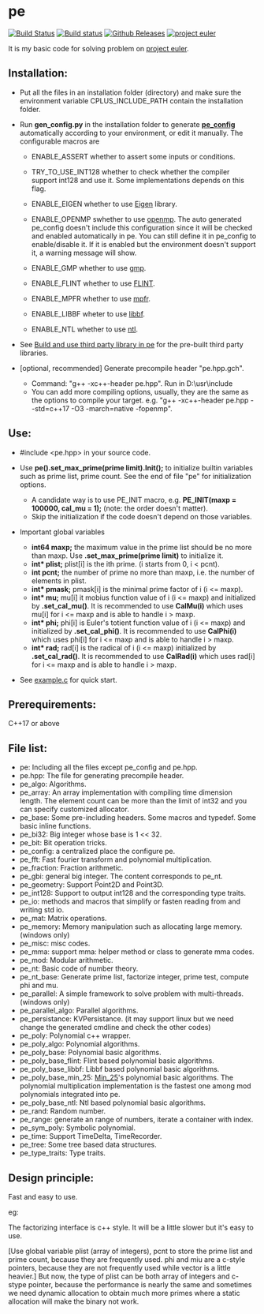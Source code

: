 # pe

[![Build Status](https://travis-ci.org/baihacker/pe.svg?branch=master)](https://travis-ci.org/baihacker/pe)
[![Build status](https://ci.appveyor.com/api/projects/status/scaji00tde2gb7uy?svg=true)](https://ci.appveyor.com/project/baihacker/pe)
[![Github Releases](https://img.shields.io/github/release/baihacker/pe.svg)](https://github.com/baihacker/pe/releases)
<a href="https://projecteuler.net/recent" target="_blank">![project euler](https://projecteuler.net/profile/baihacker.png)</a>

It is my basic code for solving problem on <a href="https://projecteuler.net/recent" target="_blank">project euler</a>.

## Installation:
* Put all the files in an installation folder (directory) and make sure the environment variable CPLUS_INCLUDE_PATH contain the installation folder.
* Run **gen_config.py** in the installation folder to generate **[pe_config](https://github.com/baihacker/pe/blob/master/pe_config)** automatically according to your environment, or edit it manually. The configurable macros are
  * ENABLE_ASSERT whether to assert some inputs or conditions.

  * TRY_TO_USE_INT128 whether to check whether the compiler support int128 and use it. Some implementations depends on this flag.

  * ENABLE_EIGEN whether to use [Eigen](http://eigen.tuxfamily.org/index.php?title=Main_Page) library.

  * ENABLE_OPENMP swhether to use [openmp](http://www.openmp.org). The auto generated pe_config doesn't include this configuration since it will be checked and enabled automatically in pe. You can still define it in pe_config to enable/disable it. If it is enabled but the environment doesn't support it, a warning message will show.

  * ENABLE_GMP whether to use [gmp](https://gmplib.org).

  * ENABLE_FLINT whether to use [FLINT](http://www.flintlib.org).

  * ENABLE_MPFR whether to use [mpfr](https://www.mpfr.org).

  * ENABLE_LIBBF wheter to use [libbf](https://bellard.org/libbf).

  * ENABLE_NTL whether to use [ntl](https://www.shoup.net/ntl/download.html).

* See [Build and use third party library in pe](https://github.com/baihacker/pe/blob/master/libraries_on_win64.md#build-and-use-third-party-library-in-pe) for the pre-built third party libraries.

* [optional, recommended] Generate precompile header "pe.hpp.gch".
  * Command: "g++ -xc++-header pe.hpp". Run in D:\usr\include
  * You can add more compiling options, usually, they are the same as the options to compile your target. e.g. "g++ -xc++-header pe.hpp --std=c++17 -O3 -march=native -fopenmp".

## Use:
* #include <pe.hpp> in your source code.

* Use **pe().set_max_prime(prime limit).Init();** to initialize builtin variables such as prime list, prime count. See the end of file "pe" for initialization options.
  * A candidate way is to use PE_INIT macro, e.g. **PE_INIT(maxp = 100000, cal_mu = 1);** (note: the order doesn't matter).
  * Skip the initialization if the code doesn't depend on those variables.
* Important global variables
  * **int64 maxp;** the maximum value in the prime list should be no more than maxp. Use **.set_max_prime(prime limit)** to initialize it.
  * **int\* plist;** plist[i] is the ith prime. (i starts from 0, i < pcnt).
  * **int pcnt;** the number of prime no more than maxp, i.e. the number of elements in plist.
  * **int\* pmask;** pmask[i] is the minimal prime factor of i (i <= maxp).
  * **int\* mu;** mu[i] it mobius function value of i (i <= maxp) and initialized by **.set_cal_mu()**. It is recommended to use **CalMu(i)** which uses mu[i] for i <= maxp and is able to handle i > maxp.
  * **int\* phi;** phi[i] is Euler's totient function value of i (i <= maxp) and initialized by **.set_cal_phi()**. It is recommended to use **CalPhi(i)** which uses phi[i] for i <= maxp and is able to handle i > maxp.
  * **int\* rad;** rad[i] is the radical of i (i <= maxp) initialized by **.set_cal_rad()**. It is recommended to use **CalRad(i)** which uses rad[i] for i <= maxp and is able to handle i > maxp.

* See [example.c](https://github.com/baihacker/pe/blob/master/example/example.c) for quick start.

## Prerequirements:
C++17 or above

## File list:
* pe: Including all the files except pe_config and pe.hpp.
* pe.hpp: The file for generating precompile header.
* pe_algo: Algorithms.
* pe_array: An array implementation with compiling time dimension length. The element count can be more than the limit of int32 and you can specify customized allocator.
* pe_base: Some pre-including headers. Some macros and typedef. Some basic inline functions.
* pe_bi32: Big integer whose base is 1 << 32.
* pe_bit: Bit operation tricks.
* pe_config: a centralized place the configure pe.
* pe_fft: Fast fourier transform and polynomial multiplication.
* pe_fraction: Fraction arithmetic.
* pe_gbi: general big integer. The content corresponds to pe_nt.
* pe_geometry: Support Point2D and Point3D.
* pe_int128: Support to output int128 and the corresponding type traits.
* pe_io: methods and macros that simplify or fasten reading from and writing std io.
* pe_mat: Matrix operations.
* pe_memory: Memory manipulation such as allocating large memory. (windows only)
* pe_misc: misc codes.
* pe_mma: support mma: helper method or class to generate mma codes.
* pe_mod: Modular arithmetic.
* pe_nt: Basic code of number theory.
* pe_nt_base: Generate prime list, factorize integer, prime test, compute phi and mu.
* pe_parallel: A simple framework to solve problem with multi-threads. (windows only)
* pe_parallel_algo: Parallel algorithms.
* pe_persistance: KVPersistance. (it may support linux but we need change the generated cmdline and check the other codes)
* pe_poly: Polynomial c++ wrapper.
* pe_poly_algo: Polynomial algorithms.
* pe_poly_base: Polynomial basic algorithms.
* pe_poly_base_flint: Flint based polynomial basic algorithms.
* pe_poly_base_libbf: Libbf based polynomial basic algorithms.
* pe_poly_base_min_25: [Min_25](https://github.com/min-25)'s polynomial basic algorithms. The polynomial multiplication implementation is the fastest one among mod polynomials integrated into pe.
* pe_poly_base_ntl: Ntl based polynomial basic algorithms.
* pe_rand: Random number.
* pe_range: generate an range of numbers, iterate a container with index.
* pe_sym_poly: Symbolic polynomial.
* pe_time: Support TimeDelta, TimeRecorder.
* pe_tree: Some tree based data structures.
* pe_type_traits: Type traits.

## Design principle:
Fast and easy to use.

eg:

The factorizing interface is c++ style. It will be a little slower but it's easy to use.

[Use global variable plist (array of integers), pcnt to store the prime list and prime count, because they are frequently used. phi and miu are a c-style pointers, because they are not frequently used while vector<int> is a little heavier.] But now, the type of plist can be both array of integers and c-stype pointer, because the performance is nearly the same and sometimes we need dynamic allocation to obtain much more primes where a static allocation will make the binary not work.
